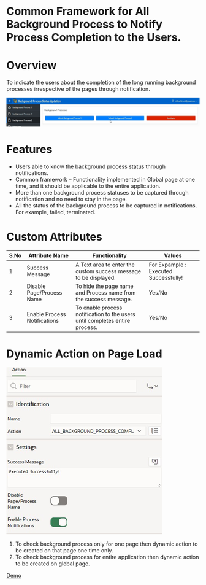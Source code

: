 # Common Framework for All Background Process to Notify Process Completion to the Users.
# Overview
To indicate the users about the completion of the long running background processes irrespective of the pages through notification. 

![](https://github.com/SridharThayumanavar/Background-Process/blob/main/Background%20Process%20Notification.gif)

# Features
-  Users able to know the background process status through notifications.
-  Common framework – Functionality implemented in Global page at one time, and it should be applicable to the entire application.
-  More than one background process statuses to be captured through notification and no need to stay in the page. 
-  All the status of the background process to be captured in notifications. For example, failed, terminated.

# Custom Attributes 

| S.No | Attribute Name | Functionality | Values |
| --- | --- | --- | --- | 
| 1 | Success Message | A Text area to enter the custom success message to be displayed. | For Expample : Executed Successfully! |
| 2 | Disable Page/Process Name | To hide the page name and Process name from the success message. | Yes/No |
| 3 | Enable Process Notifications |To enable process notification to the users until completes entire process. | Yes/No |

# Dynamic Action on Page Load 

![](https://github.com/SridharThayumanavar/Background-Process/blob/main/Plugin-Backend_screenshot.jpg)

1.	To check background process only for one page then dynamic action to be created on that page one time only. 
2.	To check background process for entire application then dynamic action to be created on global page.

[Demo](https://apex.oracle.com/pls/apex/r/digital_bid_suite/bg-process/home)
